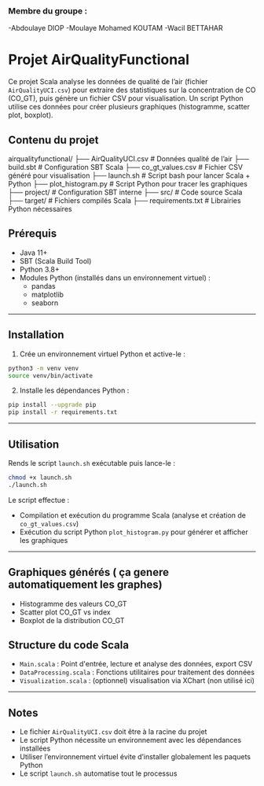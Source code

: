 ### Membre du groupe :

-Abdoulaye DIOP
-Moulaye Mohamed KOUTAM
-Wacil BETTAHAR

# Projet AirQualityFunctional

Ce projet Scala analyse les données de qualité de l’air (fichier `AirQualityUCI.csv`) pour extraire des statistiques sur la concentration de CO (CO_GT), puis génère un fichier CSV pour visualisation. Un script Python utilise ces données pour créer plusieurs graphiques (histogramme, scatter plot, boxplot).


## Contenu du projet

airqualityfunctional/
├── AirQualityUCI.csv       # Données qualité de l’air
├── build.sbt               # Configuration SBT Scala
├── co\_gt\_values.csv        # Fichier CSV généré pour visualisation
├── launch.sh               # Script bash pour lancer Scala + Python
├── plot\_histogram.py       # Script Python pour tracer les graphiques
├── project/                # Configuration SBT interne
├── src/                    # Code source Scala
├── target/                 # Fichiers compilés Scala
├── requirements.txt        # Librairies Python nécessaires


## Prérequis

- Java 11+  
- SBT (Scala Build Tool)  
- Python 3.8+  
- Modules Python (installés dans un environnement virtuel) :
  - pandas  
  - matplotlib  
  - seaborn

---

## Installation

1. Crée un environnement virtuel Python et active-le :

```bash
python3 -m venv venv
source venv/bin/activate
````

2. Installe les dépendances Python :

```bash
pip install --upgrade pip
pip install -r requirements.txt
```

---

## Utilisation

Rends le script `launch.sh` exécutable puis lance-le :

```bash
chmod +x launch.sh
./launch.sh
```

Le script effectue :

* Compilation et exécution du programme Scala (analyse et création de `co_gt_values.csv`)
* Exécution du script Python `plot_histogram.py` pour générer et afficher les graphiques

---

## Graphiques générés ( ça genere automatiquement les graphes)

* Histogramme des valeurs CO\_GT
* Scatter plot CO\_GT vs index
* Boxplot de la distribution CO\_GT

## Structure du code Scala

* `Main.scala` : Point d'entrée, lecture et analyse des données, export CSV
* `DataProcessing.scala` : Fonctions utilitaires pour traitement des données
* `Visualization.scala` : (optionnel) visualisation via XChart (non utilisé ici)

---

## Notes

* Le fichier `AirQualityUCI.csv` doit être à la racine du projet
* Le script Python nécessite un environnement avec les dépendances installées
* Utiliser l’environnement virtuel évite d’installer globalement les paquets Python
* Le script `launch.sh` automatise tout le processus

